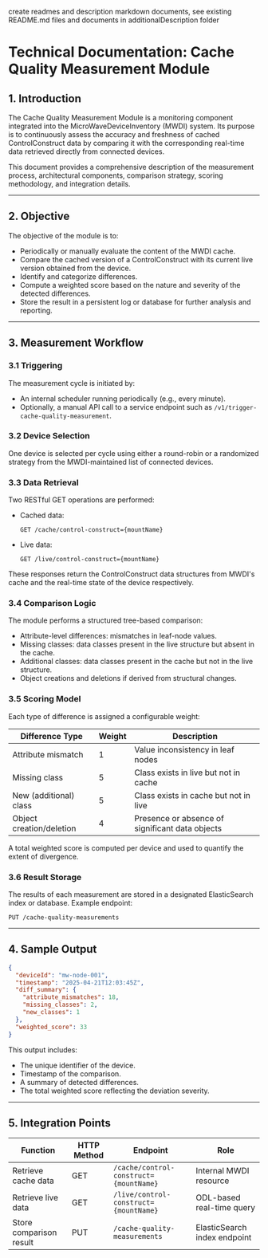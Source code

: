 create readmes and description markdown documents, see existing README.md files and documents in additionalDescription folder

# Technical Documentation: Cache Quality Measurement Module

## 1. Introduction

The Cache Quality Measurement Module is a monitoring component integrated into the MicroWaveDeviceInventory (MWDI) system. Its purpose is to continuously assess the accuracy and freshness of cached ControlConstruct data by comparing it with the corresponding real-time data retrieved directly from connected devices.

This document provides a comprehensive description of the measurement process, architectural components, comparison strategy, scoring methodology, and integration details.

---

## 2. Objective

The objective of the module is to:
- Periodically or manually evaluate the content of the MWDI cache.
- Compare the cached version of a ControlConstruct with its current live version obtained from the device.
- Identify and categorize differences.
- Compute a weighted score based on the nature and severity of the detected differences.
- Store the result in a persistent log or database for further analysis and reporting.

---

## 3. Measurement Workflow

### 3.1 Triggering

The measurement cycle is initiated by:
- An internal scheduler running periodically (e.g., every minute).
- Optionally, a manual API call to a service endpoint such as `/v1/trigger-cache-quality-measurement`.

### 3.2 Device Selection

One device is selected per cycle using either a round-robin or a randomized strategy from the MWDI-maintained list of connected devices.

### 3.3 Data Retrieval

Two RESTful GET operations are performed:
- Cached data:
  ```
  GET /cache/control-construct={mountName}
  ```
- Live data:
  ```
  GET /live/control-construct={mountName}
  ```

These responses return the ControlConstruct data structures from MWDI's cache and the real-time state of the device respectively.

### 3.4 Comparison Logic

The module performs a structured tree-based comparison:
- Attribute-level differences: mismatches in leaf-node values.
- Missing classes: data classes present in the live structure but absent in the cache.
- Additional classes: data classes present in the cache but not in the live structure.
- Object creations and deletions if derived from structural changes.

### 3.5 Scoring Model

Each type of difference is assigned a configurable weight:

| Difference Type         | Weight | Description                                     |
|-------------------------|--------|-------------------------------------------------|
| Attribute mismatch      | 1      | Value inconsistency in leaf nodes              |
| Missing class           | 5      | Class exists in live but not in cache          |
| New (additional) class  | 5      | Class exists in cache but not in live          |
| Object creation/deletion| 4      | Presence or absence of significant data objects|

A total weighted score is computed per device and used to quantify the extent of divergence.

### 3.6 Result Storage

The results of each measurement are stored in a designated ElasticSearch index or database. Example endpoint:
```
PUT /cache-quality-measurements
```

---

## 4. Sample Output

```json
{
  "deviceId": "mw-node-001",
  "timestamp": "2025-04-21T12:03:45Z",
  "diff_summary": {
    "attribute_mismatches": 18,
    "missing_classes": 2,
    "new_classes": 1
  },
  "weighted_score": 33
}
```

This output includes:
- The unique identifier of the device.
- Timestamp of the comparison.
- A summary of detected differences.
- The total weighted score reflecting the deviation severity.

---

## 5. Integration Points

| Function                 | HTTP Method | Endpoint                                     | Role                         |
|--------------------------|-------------|----------------------------------------------|------------------------------|
| Retrieve cache data      | GET         | `/cache/control-construct={mountName}`       | Internal MWDI resource       |
| Retrieve live data       | GET         | `/live/control-construct={mountName}`        | ODL-based real-time query    |
| Store comparison result  | PUT         | `/cache-quality-measurements`                | ElasticSearch index endpoint |
